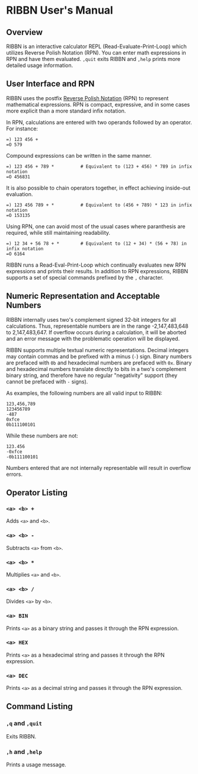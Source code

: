 # RIBBN User's Manual #

## Overview ##
RIBBN is an interactive calculator REPL (Read-Evaluate-Print-Loop) which utilizes Reverse Polish Notation (RPN). You can enter math expressions in RPN and have them evaluated. `,quit` exits RIBBN and `,help` prints more detailed usage information.

## User Interface and RPN ##
RIBBN uses the postfix [Reverse Polish Notation](https://en.wikipedia.org/wiki/Reverse_Polish_notation) (RPN) to represent mathematical expressions. RPN is compact, expressive, and in some cases more explicit than a more standard infix notation.

In RPN, calculations are entered with two operands followed by an operator. For instance:

	=) 123 456 +
	=O 579

Compound expressions can be written in the same manner.

	=) 123 456 + 789 * 			# Equivalent to (123 + 456) * 789 in infix notation
	=O 456831

It is also possible to chain operators together, in effect achieving inside-out evaluation.

	=) 123 456 789 + * 			# Equivalent to (456 + 789) * 123 in infix notation
	=O 153135

Using RPN, one can avoid most of the usual cases where paranthesis are required, while still maintaining readability.

	=) 12 34 + 56 78 + *		# Equivalent to (12 + 34) * (56 + 78) in infix notation
	=O 6164

RIBBN runs a Read-Eval-Print-Loop which continually evaluates new RPN expressions and prints their results. In addition to RPN expressions, RIBBN supports a set of special commands prefixed by the `,` character.

## Numeric Representation and Acceptable Numbers ##
RIBBN internally uses two's complement signed 32-bit integers for all calculations. Thus, representable numbers are in the range -2,147,483,648 to 2,147,483,647. If overflow occurs during a calculation, it will be aborted and an error message with the problematic operation will be displayed.

RIBBN supports multiple textual numeric representations. Decimal integers may contain commas and be prefixed with a minus (`-`) sign. Binary numbers are prefaced with `0b` and hexadecimal numbers are prefaced with `0x`. Binary and hexadecimal numbers translate directly to bits in a two's complement binary string, and therefore have no regular "negativity" support (they cannot be prefaced with `-` signs).

As examples, the following numbers are all valid input to RIBBN:

	123,456,789
	123456789
	-487
	0xfce
	0b111100101

While these numbers are not:
	
	123.456
	-0xfce
	-0b111100101

Numbers entered that are not internally representable will result in overflow errors.

## Operator Listing ##

### `<a> <b> +` ###
Adds `<a>` and `<b>`.

### `<a> <b> -` ###
Subtracts `<a>` from `<b>`.

### `<a> <b> *` ###
Multiplies `<a>` and `<b>`.

### `<a> <b> /` ###
Divides `<a>` by `<b>`.

### `<a> BIN` ###
Prints `<a>` as a binary string and passes it through the RPN expression.

### `<a> HEX` ###
Prints `<a>` as a hexadecimal string and passes it through the RPN expression.

### `<a> DEC` ###
Prints `<a>` as a decimal string and passes it through the RPN expression.

## Command Listing ##

### `,q` and `,quit` ###
Exits RIBBN.

### `,h` and `,help` ###
Prints a usage message.

